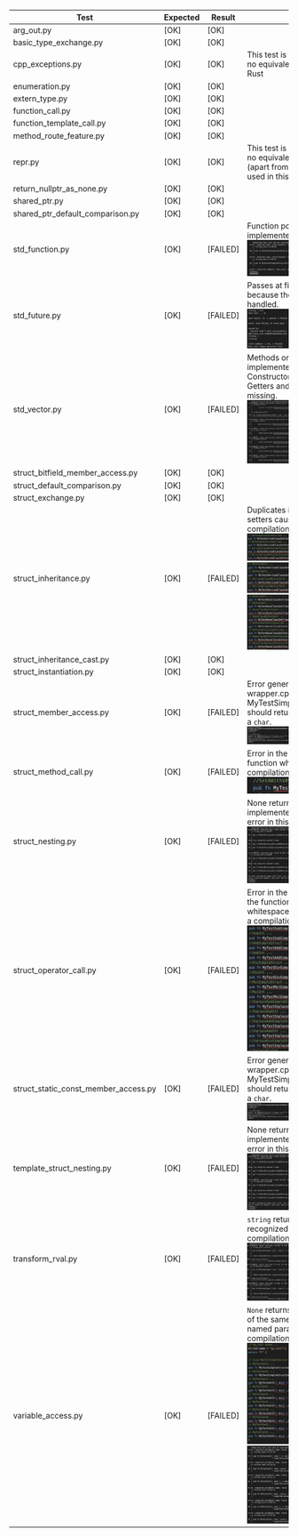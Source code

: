 | Test                                 | Expected | Result   | Comment |
|--------------------------------------|----------|----------|---------|
| arg_out.py                           | [OK]     | [OK]     |         |
| basic_type_exchange.py               | [OK]     | [OK]     |         |
| cpp_exceptions.py                    | [OK]     | [OK]     | This test is empty since we have no equivalent to exceptions in Rust |
| enumeration.py                       | [OK]     | [OK]     |         |
| extern_type.py                       | [OK]     | [OK]     |         |
| function_call.py                     | [OK]     | [OK]     |         |
| function_template_call.py            | [OK]     | [OK]     |         |
| method_route_feature.py              | [OK]     | [OK]     |         |
| repr.py                              | [OK]     | [OK]     | This test is empty since we have no equivalent to repr in Rust (apart from debug that can't be used in this case) |
| return_nullptr_as_none.py            | [OK]     | [OK]     |         |
| shared_ptr.py                        | [OK]     | [OK]     |         |
| shared_ptr_default_comparison.py     | [OK]     | [OK]     |         |
| std_function.py                      | [OK]     | [FAILED] | Function pointers are not yet implemented for Rust. ![ErrorImage](./ErrorMessages/std_function.png)|
| std_future.py                        | [OK]     | [FAILED] | Passes at first but then crashes because the c++ thread is not handled.![ErrorImage](./ErrorMessages/std_future.png) |
| std_vector.py                        | [OK]     | [FAILED] | Methods on Sequence are not implemented. This results in Constructor, Len Operator, Getters and Setters beeing missing. ![ErrorImage](./ErrorMessages/std_vector.png)|
| struct_bitfield_member_access.py     | [OK]     | [OK]     |         |
| struct_default_comparison.py         | [OK]     | [OK]     |         |
| struct_exchange.py                   | [OK]     | [OK]     |         |
| struct_inheritance.py                | [OK]     | [FAILED] | Duplicates in a few getters and setters cause an error in the compilation. In my_test.rs: ![ErrorImage](./ErrorMessages/struct_inheritance.png) ![ErrorImage](./ErrorMessages/struct_inheritance1.png) ![ErrorImage](./ErrorMessages/struct_inheritance2.png)|
| struct_inheritance_cast.py           | [OK]     | [OK]     |         |
| struct_instantiation.py              | [OK]     | [OK]     |         |
| struct_member_access.py              | [OK]     | [FAILED] | Error generated in the wrapper.cpp: The function MyTestSimpleStructGetTextField should return a `char*`but returns a `char`. ![ErrorImage](./ErrorMessages/struct_member_access.png)|
| struct_method_call.py                | [OK]     | [FAILED] | Error in the creation of a function which causes a compilation error. ![ErrorImage](./ErrorMessages/struct_method_call.png)|
| struct_nesting.py                    | [OK]     | [FAILED] | None returns are not implemented which causes an error in this test. ![ErrorImage](./ErrorMessages/struct_nesting.png)|
| struct_operator_call.py              | [OK]     | [FAILED] | Error in the name generation of the function which writed a whitespace in the name creates a compilation error. ![ErrorImage](./ErrorMessages/struct_operator_call.png)|
| struct_static_const_member_access.py | [OK]     | [FAILED] | Error generated in the wrapper.cpp: The function MyTestSimpleStructGetTextField should return a `char*`but returns a `char`. ![ErrorImage](./ErrorMessages/struct_member_access.png)|        |
| template_struct_nesting.py           | [OK]     | [FAILED] | None returns are not implemented which causes an error in this test. ![ErrorImage](./ErrorMessages/struct_nesting.png)|
| transform_rval.py                    | [OK]     | [FAILED] | `string` return type is not recognized and generates a compilation error. ![ErrorImage](./ErrorMessages/transform_rval.png)|
| variable_access.py                   | [OK]     | [FAILED] | `None` returns, mutiple declaration of the same function and not named parameters generate a compilation error. ![ErrorImage](./ErrorMessages/variable_access.png) ![ErrorImage](./ErrorMessages/variable_access1.png)|
